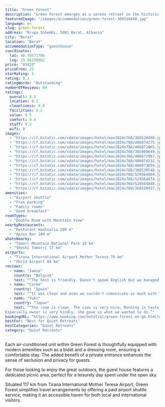 ```yaml
---
title: "Green Forest"
description: "Green Forest emerges as a serene retreat in the historic heart of Berat, boasting accommodations that come complete with their own balconies."
featuredImage: "/images/accommodation/green-forest-368520498.jpg"
language: en
slug: green-forest
address: "Rruga Shkembi, 5001 Berat, Albania"
city: "Berat"
location: "Berat"
accommodationType: "guesthouse"
coordinates:
  lat: 40.70571706
  lng: 19.94370082
price: "US$23"
priceFrom: 23
starRating: 3
rating: 9.3
ratingWords: "Outstanding"
numberOfReviews: 94
ratings:
  overall: 9.3
  location: 8.7
  cleanliness: 9.8
  facilities: 9.2
  value: 9.5
  comfort: 9.4
  staff: 9.2
  wifi: 0
images:
  - "https://cf.bstatic.com/xdata/images/hotel/max1024x768/368520498.jpg?k=a286cc34c5f2d0b1f614a2f72f83c811905abe1a5b619e06951d3ff88a6d47b6&o=&hp=1"
  - "https://cf.bstatic.com/xdata/images/hotel/max1024x768/486874275.jpg?k=bcd2545935f07e40bd3a55fcfd7ec4030152bcf9521f91590389dfa6297d97cb&o=&hp=1"
  - "https://cf.bstatic.com/xdata/images/hotel/max1024x768/486872865.jpg?k=dd4342d54538eba936fdd1f107011c25bd00231d0af6f4aa26a17b8670e7107a&o=&hp=1"
  - "https://cf.bstatic.com/xdata/images/hotel/max1024x768/385989649.jpg?k=c9c691dff66f4c57e03f46e151b31585b6b5f92d4239f810e9db307d5d651624&o=&hp=1"
  - "https://cf.bstatic.com/xdata/images/hotel/max1024x768/486872987.jpg?k=cb6e75e4528b5a822d685c5313c70e491f7ec2c133d8aba70d58ebad62c82994&o=&hp=1"
  - "https://cf.bstatic.com/xdata/images/hotel/max1024x768/486874232.jpg?k=e1dec512e40c8c681ac09e8294afa85147448d9d90b8ff8dd123d43c36c7c26c&o=&hp=1"
  - "https://cf.bstatic.com/xdata/images/hotel/max1024x768/486873859.jpg?k=1af505cec681fdf47f2229418a3e318af0cdf6931f9d9563a76882890950af8b&o=&hp=1"
  - "https://cf.bstatic.com/xdata/images/hotel/max1024x768/368520548.jpg?k=a589c4cf36393ef75042fef4eb27fe9d3abd8499d09715f6e6e9b56dac2663f5&o=&hp=1"
  - "https://cf.bstatic.com/xdata/images/hotel/max1024x768/529564884.jpg?k=940589d5e01be1a52dbdbb8d993531b7c84d7c91fbb7f772d5609ba9a059a545&o=&hp=1"
  - "https://cf.bstatic.com/xdata/images/hotel/max1024x768/529564874.jpg?k=0c93fa70a8b8d157916b57f44e12c74f2f5d28f15ec85d1239c8c428b8c0b1c0&o=&hp=1"
  - "https://cf.bstatic.com/xdata/images/hotel/max1024x768/529564846.jpg?k=c494c523985031ce583ef275590fbe067e4124978d2a28310914ec8613a2ccd3&o=&hp=1"
  - "https://cf.bstatic.com/xdata/images/hotel/max1024x768/368520437.jpg?k=d89a4b6690176c9d0c18a3e4c7387f1f19693ff07567375c0ebbe3a420e60f05&o=&hp=1"
amenities:
  - "Airport shuttle"
  - "Free parking"
  - "Family rooms"
  - "Good breakfast"
roomTypes:
  - "Double Room with Mountain View"
nearbyRestaurants:
  - "Restorant Haxhialiu 200 m"
  - "Apsus Bar 200 m"
whatsNearby:
  - "Tomorr Mountain National Park 10 km"
  - "Sheshi Tomorri 17 km"
airports:
  - "Tirana International Airport Mother Teresa 79 km"
  - "Ohrid Airport 84 km"
reviews:
  - name: "Jamie"
    country: "Belgium"
    text: "“The host is friendly. Doesn't speak English but we managed. Breakfast was delicious.”"
  - name: "Carme"
    country: "Spain"
    text: "“It was clean and even we couldn't comunicate so much with the owner becasue she didn't speak english, she was really nice.”"
  - name: "Yuki"
    country: "Japan"
    text: "“The room is clean. The view is very nice. Morning is taste good.
Especially owner is very kindly, she gave us what we wanted to do.”"
bookingURL: "https://www.booking.com/hotel/al/green-forest.en-gb.html?aid=8035640"
bestFor: "Best for Quiet Retreats"
bestCategories: "Quiet Retreats"
category: "Quiet Retreats"
---
```


Each air-conditioned unit within Green Forest is thoughtfully equipped with modern amenities such as a bidet and a dressing room, ensuring a comfortable stay. The added benefit of a private entrance enhances the sense of seclusion and privacy for guests.

For those looking to enjoy the great outdoors, the guest house features a dedicated picnic area, perfect for a leisurely day spent under the open sky.

Situated 117 km from Tirana International Mother Teresa Airport, Green Forest simplifies travel arrangements by offering a paid airport shuttle service, making it an accessible haven for both local and international visitors.